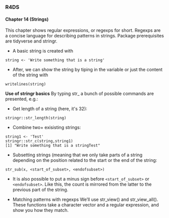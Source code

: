 ### R4DS
#### Chapter 14 (Strings)
This chapter shows regular expressions, or regexps for short. Regexps are a concise language for describing patterns in strings. Package prerequisites are tidyverse and stringr.

- A basic string is created with
```
string <- 'Write something that is a string'
```
- After, we can show the string by tiping in the variable or just the content of the string with 
```
writelines(string)
```

**Use of stringr basics**
By typing str_ a bunch of possible commands are presented, e.g.:
- Get length of a string (here, it's 32):
```
stringr::str_length(string)
```
- Combine two+ exisisting strings:
```
string1 <- 'Test'
stringr::str_c(string,string1)
[1] "Write something that is a stringTest"
```
- Subsetting strings (meaning that we only take parts of a string depending on the position related to the start or the end of the string:
```
str_sub(x, <start_of_subset>, <endofsubset>)
```
  - It is also possible to put a minus sign before `<start_of_subset>` or `<endofsubset>`. Like this, the count is mirrored from the latter to the previous part of the string.

- Matching patterns with regexps
  We’ll use str_view() and str_view_all(). These functions take a character vector and a regular expression, and show you how     they match.
